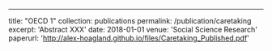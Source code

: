 ---
title: "OECD 1"
collection: publications
permalink: /publication/caretaking
excerpt: 'Abstract XXX'
date: 2018-01-01
venue: 'Social Science Research'
paperurl: 'http://alex-hoagland.github.io/files/Caretaking_Published.pdf'
